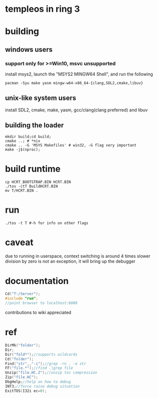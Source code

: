 # templeos in ring 3

# building
## windows users
### support only for >=Win10, msvc unsupported
install msys2, launch the "MSYS2 MINGW64 Shell", and run the following
```
pacman -Syu make yasm mingw-w64-x86_64-{clang,SDL2,cmake,libuv}
```
## unix-like system users
install SDL2, cmake, make, yasm, gcc/clang(clang preferred) and libuv
## building the loader
```
mkdir build;cd build;
cmake ..; # *nix
cmake .. -G 'MSYS Makefiles' # win32, -G flag very important
make -j$(nproc);
```
# build runtime
```
cp HCRT_BOOTSTRAP.BIN HCRT.BIN
./tos -ctT BuildHCRT.BIN
mv T/HCRT.BIN .
```
# run
```
./tos -t T #-h for info on other flags
```
# caveat
due to running in userspace, context switching is around 4 times slower <br>
division by zero is not an exception, it will bring up the debugger

# documentation
```C
Cd("T:/Server");
#include "run";
//point browser to localhost:8080
```
contributions to wiki appreciated

# ref
```C
DirMk("folder");
Dir;
Dir("fold*");//supports wildcards
Cd("folder");
Find("str",,"-i");//grep -rn . -e str
FF("file.*");//find .|grep file
Unzip("file.HC.Z");//unzip tos compression
Zip("file.HC");
DbgHelp;//help on how to debug
INT3;//force raise debug situation
ExitTOS(I32i ec=0);
```
